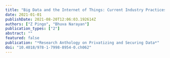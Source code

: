 ```yaml
---
title: "Big Data and the Internet of Things: Current Industry Practices and Their Implications for Consumer Privacy and Privacy Literacy"
date: 2021-01-01
publishDate: 2021-08-20T12:06:03.192614Z
authors: ["Z Pingo", "Bhuva Narayan"]
publication_types: ["2"]
abstract: ""
featured: false
publication: "*Research Anthology on Privatizing and Securing Data*"
doi: "10.4018/978-1-7998-8954-0.ch062"
---
```


